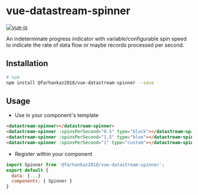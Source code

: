 # vue-datastream-spinner

[![vue-js](https://img.shields.io/badge/vue.js-2.x-brightgreen.svg?maxAge=604800)](https://vuejs.org/)

An indeterminate progress indicator with variable/configurable spin speed to indicate the rate of data flow or maybe records processed per second.  

## Installation
```bash
# npm
npm install @farhankaz2018/vue-datastream-spinner --save

```

## Usage
* Use in your component's template
```html
<datastream-spinner></datastream-spinner>
<datastream-spinner :spinsPerSecond="0.5" type="black"></datastream-spinner>
<datastream-spinner :spinsPerSecond="1.5" type="blue"></datastream-spinner>
<datastream-spinner :spinsPerSecond="1" type="custom"></datastream-spinner>
```

* Register within your component
```js
import Spinner from '@farhankaz2018/vue-datastream-spinner';
export default {
  data: {...}
  components: { Spinner }
}

```
